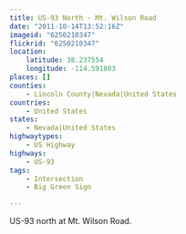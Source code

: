 ```yaml
---
title: US-93 North - Mt. Wilson Road
date: "2011-10-14T13:52:16Z"
imageid: "6250210347"
flickrid: "6250210347"
location:
    latitude: 38.237554
    longitude: -114.591803
places: []
counties:
    - Lincoln County|Nevada|United States
countries:
    - United States
states:
    - Nevada|United States
highwaytypes:
    - US Highway
highways:
    - US-93
tags:
    - Intersection
    - Big Green Sign

---
```

US-93 north at Mt. Wilson Road.